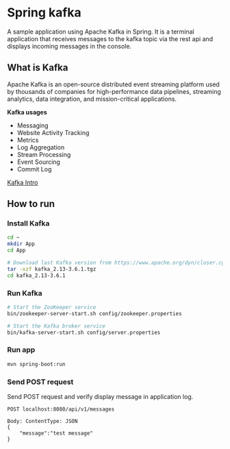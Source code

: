 # Spring kafka
A sample application using Apache Kafka in Spring. It is a terminal application that receives messages to the kafka topic via the rest api 
and displays incoming messages in the console.

## What is Kafka
Apache Kafka is an open-source distributed event streaming platform used by thousands of companies for high-performance data pipelines, streaming analytics, data integration, and mission-critical applications.

**Kafka usages**
* Messaging
* Website Activity Tracking
* Metrics
* Log Aggregation
* Stream Processing
* Event Sourcing
* Commit Log

[Kafka Intro](https://kafka.apache.org/intro)

## How to run

### Install Kafka
```bash
cd ~
mkdir App
cd App

# Download last Kafka version from https://www.apache.org/dyn/closer.cgi?path=/kafka/3.6.1/kafka_2.13-3.6.1.tgz
tar -xzf kafka_2.13-3.6.1.tgz
cd kafka_2.13-3.6.1
```
### Run Kafka
```bash
# Start the ZooKeeper service
bin/zookeeper-server-start.sh config/zookeeper.properties

# Start the Kafka broker service
bin/kafka-server-start.sh config/server.properties
```
### Run app
```bash
mvn spring-boot:run
```

### Send POST request
Send POST request and verify display message in application log.
```
POST localhost:8080/api/v1/messages

Body: ContentType: JSON
{
    "message":"test message"
}
```